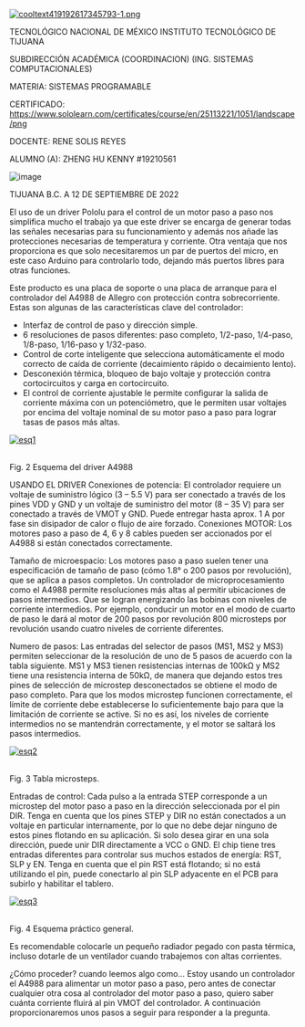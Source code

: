 [![cooltext419192617345793-1.png](https://i.postimg.cc/0NRFwmnb/cooltext419192617345793-1.png)](https://postimg.cc/68cMs8DX)
 
TECNOLÓGICO NACIONAL DE MÉXICO
INSTITUTO TECNOLÓGICO DE TIJUANA

SUBDIRECCIÓN ACADÉMICA
(COORDINACION)
(ING. SISTEMAS COMPUTACIONALES)


MATERIA:
SISTEMAS PROGRAMABLE

CERTIFICADO: https://www.sololearn.com/certificates/course/en/25113221/1051/landscape/png

DOCENTE:
RENE SOLIS REYES

ALUMNO (A):
ZHENG HU KENNY #19210561

![image](https://user-images.githubusercontent.com/60447970/217959370-223519e1-e2e5-4707-9518-76eed3351a0f.png)


TIJUANA B.C. A 12 DE SEPTIEMBRE DE 2022


El uso de un driver Pololu para el control de un motor paso a paso nos simplifica mucho el trabajo ya que este driver se encarga de generar todas las señales necesarias para su funcionamiento y además nos añade las protecciones necesarias de temperatura y corriente. Otra ventaja que nos proporciona es que solo necesitaremos un par de puertos del micro, en este caso Arduino para controlarlo todo, dejando más puertos libres para otras funciones.

Este producto es una placa de soporte o una placa de arranque para el controlador del A4988 de Allegro con protección contra sobrecorriente. Estas son algunas de las características clave del controlador:

+ Interfaz de control de paso y dirección simple.
+ 6 resoluciones de pasos diferentes: paso completo, 1/2-paso, 1/4-paso, 1/8-paso, 1/16-paso y 1/32-paso.
+ Control de corte inteligente que selecciona automáticamente el modo correcto de caída de corriente (decaimiento rápido o decaimiento lento).
+ Desconexión térmica, bloqueo de bajo voltaje y protección contra cortocircuitos y carga en cortocircuito.
+ El control de corriente ajustable le permite configurar la salida de corriente máxima con un potenciómetro, que le permiten usar voltajes por encima del voltaje nominal de su motor paso a paso para lograr tasas de pasos más altas.

<a href="https://postimages.org/" target="_blank"><img src="https://i.postimg.cc/Njr7wXQf/esq1.jpg" alt="esq1"/></a><br/><br/>

Fig. 2 Esquema del driver A4988

USANDO EL DRIVER
Conexiones de potencia: El controlador requiere un voltaje de suministro lógico (3 – 5.5 V) para ser conectado a través de los pines VDD y GND y un voltaje de suministro del motor (8 – 35 V) para ser conectado a través de VMOT y GND. Puede entregar hasta aprox. 1 A por fase sin disipador de calor o flujo de aire forzado. Conexiones MOTOR: Los motores paso a paso de 4, 6 y 8 cables pueden ser accionados por el A4988 si están conectados correctamente.

Tamaño de microespacio: Los motores paso a paso suelen tener una especificación de tamaño de paso (cómo 1.8° o 200 pasos por revolución), que se aplica a pasos completos. Un controlador de microprocesamiento como el A4988 permite resoluciones más altas al permitir ubicaciones de pasos intermedios. Que se logran energizando las bobinas con niveles de corriente intermedios. Por ejemplo, conducir un motor en el modo de cuarto de paso le dará al motor de 200 pasos por revolución 800 microsteps por revolución usando cuatro niveles de corriente diferentes.

Numero de pasos: Las entradas del selector de pasos (MS1, MS2 y MS3) permiten seleccionar de la resolución de uno de 5 pasos de acuerdo con la tabla siguiente. MS1 y MS3 tienen resistencias internas de 100kΩ y MS2 tiene una resistencia interna de 50kΩ, de manera que dejando estos tres pines de selección de microstep desconectados se obtiene el modo de paso completo. Para que los modos microstep funcionen correctamente, el límite de corriente debe establecerse lo suficientemente bajo para que la limitación de corriente se active. Si no es así, los niveles de corriente intermedios no se mantendrán correctamente, y el motor se saltará los pasos intermedios.

<a href="https://postimages.org/" target="_blank"><img src="https://i.postimg.cc/ZKQFgHtM/esq2.jpg" alt="esq2"/></a><br/><br/>

Fig. 3 Tabla microsteps.

Entradas de control: Cada pulso a la entrada STEP corresponde a un microstep del motor paso a paso en la dirección seleccionada por el pin DIR. Tenga en cuenta que los pines STEP y DIR no están conectados a un voltaje en particular internamente, por lo que no debe dejar ninguno de estos pines flotando en su aplicación. Si solo desea girar en una sola dirección, puede unir DIR directamente a VCC o GND. El chip tiene tres entradas diferentes para controlar sus muchos estados de energía: RST, SLP y EN. Tenga en cuenta que el pin RST está flotando; si no está utilizando el pin, puede conectarlo al pin SLP adyacente en el PCB para subirlo y habilitar el tablero.

<a href="https://postimages.org/" target="_blank"><img src="https://i.postimg.cc/J405PggX/esq3.jpg" alt="esq3"/></a><br/><br/>

Fig. 4 Esquema práctico general.

Es recomendable colocarle un pequeño radiador pegado con pasta térmica, incluso dotarle de un ventilador cuando trabajemos con altas corrientes.

¿Cómo proceder? cuando leemos algo como… Estoy usando un controlador el A4988 para alimentar un motor paso a paso, pero antes de conectar cualquier otra cosa al controlador del motor paso a paso, quiero saber cuánta corriente fluirá al pin VMOT del controlador. A continuación proporcionaremos unos pasos a seguir para responder a la pregunta.
